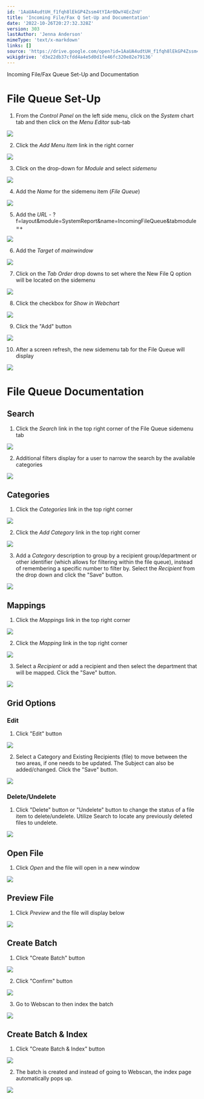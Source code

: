```yaml
---
id: '1AaUA4udtUH_f1fqh8lEkGP4Zssm4tYIAr0DwY4EcZnU'
title: 'Incoming File/Fax Q Set-Up and Documentation'
date: '2022-10-26T20:27:32.328Z'
version: 303
lastAuthor: 'Jenna Anderson'
mimeType: 'text/x-markdown'
links: []
source: 'https://drive.google.com/open?id=1AaUA4udtUH_f1fqh8lEkGP4Zssm4tYIAr0DwY4EcZnU'
wikigdrive: 'd3e22db37cfdd4a4e5d0d1fe46fc320e82e79136'
---
```

Incoming File/Fax Queue Set-Up and Documentation

  
# File Queue Set-Up  


1. From the <em>Control Panel</em> on the left side menu, click on the <em>System</em> chart tab and then click on the <em>Menu Editor</em> sub-tab
  
![](../incoming-file-fax-q-set-up-and-documentation.assets/590cf07f3aeadbac15b78a4c3f21cc71.png)  


2. Click the <em>Add Menu Item</em> link in the right corner
  
![](../incoming-file-fax-q-set-up-and-documentation.assets/5bdfb072cc35856acc61465c9f720ac0.png)  





3. Click on the drop-down for <em>Module</em> and select <em>sidemenu</em>
  
![](../incoming-file-fax-q-set-up-and-documentation.assets/2cc4011603178e0a987170e217794100.png)  


4. Add the <em>Name</em> for the sidemenu item (<em>File Queue</em>)
  
![](../incoming-file-fax-q-set-up-and-documentation.assets/92c45086775fb93a911771403a4947d5.png)  







5. Add the <em>URL</em> - ?f=layout&module=SystemReport&name=IncomingFileQueue&tabmodule=+ 
  
![](../incoming-file-fax-q-set-up-and-documentation.assets/3cc50680a55acb2c59639a93aa740a1f.png)  


6. Add the <em>Target</em> of <em>mainwindow</em>
  
![](../incoming-file-fax-q-set-up-and-documentation.assets/460d939aa2d2e01cf6ddc0750008778f.png)  






7. Click on the <em>Tab Order</em> drop downs to set where the New File Q option will be located on the sidemenu
  
![](../incoming-file-fax-q-set-up-and-documentation.assets/3e83cb64ec006f3d7cfbee3f371d8025.png)  


8. Click the checkbox for <em>Show in Webchart</em>
  
![](../incoming-file-fax-q-set-up-and-documentation.assets/018bd26f7fb2f80b47298f23215ca594.png)  








9. Click the "Add" button
  
![](../incoming-file-fax-q-set-up-and-documentation.assets/377873a5c08a3f860445e3aaad81b7c3.png)  


10. After a screen refresh, the new sidemenu tab for the File Queue will display
  
![](../incoming-file-fax-q-set-up-and-documentation.assets/e2a788e41e91000aea54383ae7b762df.png)  




  
# File Queue Documentation  


  
## Search  


1. Click the <em>Search</em> link in the top right corner of the File Queue sidemenu tab
  
![](../incoming-file-fax-q-set-up-and-documentation.assets/aaaac2ffa74baae83fdbd4432edd32d6.png)  


2. Additional filters display for a user to narrow the search by the available categories
  
![](../incoming-file-fax-q-set-up-and-documentation.assets/d7ef1b779890294953fdfd6407f2439b.png)  


  
## Categories  


1. Click the <em>Categories</em> link in the top right corner
  
![](../incoming-file-fax-q-set-up-and-documentation.assets/3e6def88db56ed4b70688496a9b0cc6c.png)  


2. Click the <em>Add Category</em> link in the top right corner
  
![](../incoming-file-fax-q-set-up-and-documentation.assets/35cb892f2c64c51054961953489ab6c2.png)  


3. Add a <em>Category</em> description to group by a recipient group/department or other identifier (which allows for filtering within the file queue), instead of remembering a specific number to filter by. Select the <em>Recipient</em> from the drop down and click the "Save" button.
  
![](../incoming-file-fax-q-set-up-and-documentation.assets/e75f5c175ae10f37b82cd18c193fa997.png)  


  
## Mappings  


1. Click the <em>Mappings</em> link in the top right corner
  
![](../incoming-file-fax-q-set-up-and-documentation.assets/6124a3569cc710dec20668538e05554e.png)  


2. Click the <em>Mapping</em> link in the top right corner
  
![](../incoming-file-fax-q-set-up-and-documentation.assets/ce988b528801cf520a259860ff9a699c.png)  


3. Select a <em>Recipient </em>or add a recipient and then select the department that will be mapped. Click the "Save" button.
  
![](../incoming-file-fax-q-set-up-and-documentation.assets/5949f46e950bd28fad5787273297cf2c.png)  
 

  
## Grid Options  


  
### Edit  


1. Click "Edit" button
  
![](../incoming-file-fax-q-set-up-and-documentation.assets/36120375423f66a076aa7e1410b05e3b.png)  







2. Select a Category and Existing Recipients (file) to move between the two areas, if one needs to be updated. The Subject can also be added/changed. Click the "Save" button.
  
![](../incoming-file-fax-q-set-up-and-documentation.assets/90561ecf9e399dc4997eb08b7a003f2b.png)  


  
### Delete/Undelete  


1. Click "Delete" button or "Undelete" button to change the status of a file item to delete/undelete. Utilize Search to locate any previously deleted files to undelete. 
  
![](../incoming-file-fax-q-set-up-and-documentation.assets/8d6e5e447093fcc09da4b7aea9bf82e2.png)  



  
## Open File  

1. Click <em>Open</em> and the file will open in a new window
  
![](../incoming-file-fax-q-set-up-and-documentation.assets/f7a3e5787e2644b65bd773fb1c164ae8.png)  

  
## Preview File  

1. Click <em>Preview</em> and the file will display below
  
![](../incoming-file-fax-q-set-up-and-documentation.assets/48eee35e2318fc3fb5432cc6ad7f3591.png)  


  
## Create Batch  


1. Click "Create Batch" button
  
![](../incoming-file-fax-q-set-up-and-documentation.assets/dfe7bb9c878b6f0a702f5ea359eff47a.png)  


2. Click "Confirm" button
  
![](../incoming-file-fax-q-set-up-and-documentation.assets/a9414aace9224bc3e35d8ae80b790298.png)  














3. Go to Webscan to then index the batch
  
![](../incoming-file-fax-q-set-up-and-documentation.assets/1cc716b44ecb86afd817af694eeae6d9.png)  


  
## Create Batch & Index  


1. Click "Create Batch & Index" button
  
![](../incoming-file-fax-q-set-up-and-documentation.assets/fab35ddefaf572bf01adc49aad0a48b7.png)  




2. The batch is created and instead of going to Webscan, the index page automatically pops up.
  
![](../incoming-file-fax-q-set-up-and-documentation.assets/87bed39d6e654d36e718f2d726a7d116.png)  



 



